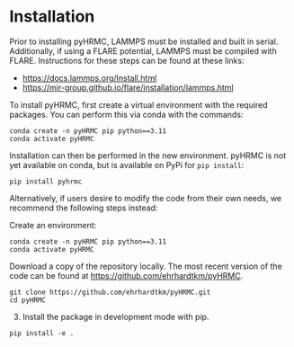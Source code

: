 Installation
===

Prior to installing pyHRMC, LAMMPS must be installed and built in serial. Additionally, if using a FLARE potential, LAMMPS must be compiled with FLARE. Instructions for these steps can be found at these links:

- https://docs.lammps.org/Install.html
- https://mir-group.github.io/flare/installation/lammps.html

To install pyHRMC, first create a virtual environment with the required packages. You can perform this via conda with the commands:
```
conda create -n pyHRMC pip python==3.11
conda activate pyHRMC
```

Installation can then be performed in the new environment. pyHRMC is not yet available on conda, but is available on PyPi for `pip install`: 
```
pip install pyhrmc
```

Alternatively, if users desire to modify the code from their own needs, we recommend the following steps instead:

Create an environment:
``` 
conda create -n pyHRMC pip python==3.11 
conda activate pyHRMC
```
Download a copy of the repository locally. The most recent version of the code can be found at https://github.com/ehrhardtkm/pyHRMC.
```
git clone https://github.com/ehrhardtkm/pyHRMC.git
cd pyHRMC
```


3. Install the package in development mode with pip.
```
pip install -e .
```

